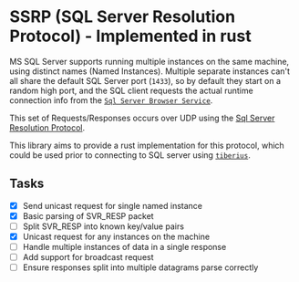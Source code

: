 # SSRP (SQL Server Resolution Protocol) - Implemented in rust

MS SQL Server supports running multiple instances on the same machine, using distinct names (Named Instances).  Multiple separate instances can't all share the default SQL Server port (`1433`), so by default they start on a random high port, and the SQL client requests the actual runtime connection info from the [`Sql Server Browser Service`](https://docs.microsoft.com/en-us/sql/tools/configuration-manager/sql-server-browser-service?view=sql-server-ver15).

This set of Requests/Responses occurs over UDP using the [Sql Server Resolution Protocol](https://docs.microsoft.com/en-us/openspecs/windows_protocols/mc-sqlr/1ea6e25f-bff9-4364-ba21-5dc449a601b7).

This library aims to provide a rust implementation for this protocol, which could be used prior to connecting to SQL server using [`tiberius`](https://github.com/steffengy/tiberius).


## Tasks

- [x] Send unicast request for single named instance
- [x] Basic parsing of SVR_RESP packet
- [ ] Split SVR_RESP into known key/value pairs
- [x] Unicast request for any instances on the machine
- [ ] Handle multiple instances of data in a single response
- [ ] Add support for broadcast request
- [ ] Ensure responses split into multiple datagrams parse correctly
